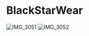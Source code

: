 # BlackStarWear

![IMG_3051](https://user-images.githubusercontent.com/57257097/102762298-25482e00-4389-11eb-9514-ec8ae8faf418.PNG)
![IMG_3052](https://user-images.githubusercontent.com/57257097/102762319-29744b80-4389-11eb-93c3-1748d160b982.PNG)
